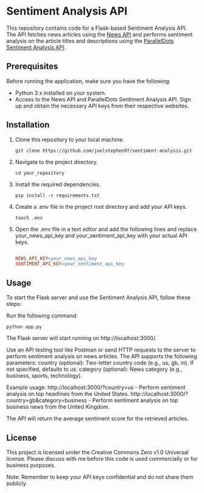 # Sentiment Analysis API

This repository contains code for a Flask-based Sentiment Analysis API. The API fetches news articles using the [News API](https://newsapi.org/) and performs sentiment analysis on the article titles and descriptions using the [ParallelDots Sentiment Analysis API](https://apis.paralleldots.com/v4/sentiment).

## Prerequisites

Before running the application, make sure you have the following:

- Python 3.x installed on your system.
- Access to the News API and ParallelDots Sentiment Analysis API. Sign up and obtain the necessary API keys from their respective websites.

## Installation

1. Clone this repository to your local machine.

   ```shell
   git clone https://github.com/joelstephen97/sentiment-analysis.git
   ```

2. Navigate to the project directory.
   ```shell
   cd your_repository
   ```

3. Install the required dependencies.

    ```shell
    pip install -r requirements.txt
    ```

4. Create a .env file in the project root directory and add your API keys.

    ```shell
    touch .env
    ```

5. Open the .env file in a text editor and add the following lines and replace your_news_api_key and your_sentiment_api_key with your actual API keys.

    ```makefile

    NEWS_API_KEY=your_news_api_key
    SENTIMENT_API_KEY=your_sentiment_api_key
    ```

## Usage

To start the Flask server and use the Sentiment Analysis API, follow these steps:

Run the following command:
   ```shell
   python app.py
   ```

The Flask server will start running on http://localhost:3000/.

Use an API testing tool like Postman or send HTTP requests to the server to perform sentiment analysis on news articles. The API supports the following parameters:
    country (optional): Two-letter country code (e.g., us, gb, in). If not specified, defaults to us.
    category (optional): News category (e.g., business, sports, technology).

Example usage:
    http://localhost:3000/?country=us - Perform sentiment analysis on top headlines from the United States.
    http://localhost:3000/?country=gb&category=business - Perform sentiment analysis on top business news from the United Kingdom.

The API will return the average sentiment score for the retrieved articles.

## License

This project is licensed under the Creative Commons Zero v1.0 Universal license.
Please discuss with me before this code is used commercially or for business purposes.

Note: Remember to keep your API keys confidential and do not share them publicly.

